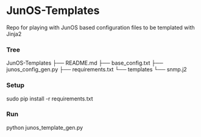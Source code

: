 # JunOS-Templates
Repo for playing with JunOS based configuration files to be templated with Jinja2

### Tree ###
JunOS-Templates
    ├── README.md
    ├── base_config.txt
    ├── junos_config_gen.py
    ├── requirements.txt
    └── templates
        └── snmp.j2

### Setup ###
sudo pip install -r requirements.txt

### Run ###
python junos_template_gen.py